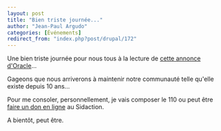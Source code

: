 ```yaml
---
layout: post
title: "Bien triste journée..."
author: "Jean-Paul Argudo"
categories: [Événements]
redirect_from: "index.php?post/drupal/172"
---
```



<p></p>

<!--more-->


Une bien triste journée pour nous tous à la lecture de <a href="files/oracle.html" target="_blank">cette annonce d'Oracle</a>...

Gageons que nous arriverons à maintenir notre communauté telle qu'elle existe depuis 10 ans...

Pour me consoler, personnellement, je vais composer le 110 ou peut être <a href="http://www.sidaction.org/faireundon/donligne" target="_blank">faire un don en ligne</a> au Sidaction.

A bientôt, peut être.